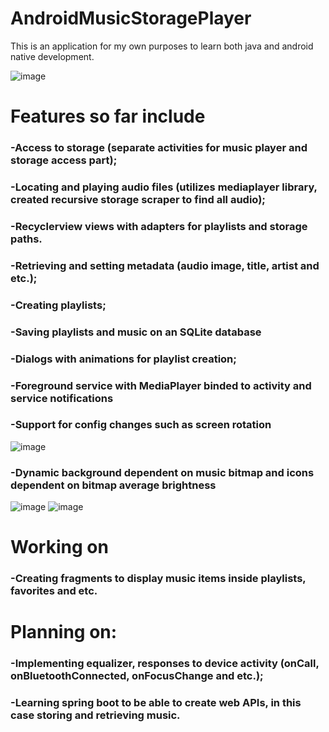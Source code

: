 # AndroidMusicStoragePlayer

This is an application for my own purposes to learn both java and android native development.

![image](https://user-images.githubusercontent.com/116734709/206445172-432d523c-a51e-4076-a463-004d19f8ddf2.png)


  # Features so far include
  
  ### -Access to storage (separate activities for music player and storage access part);
  
  ### -Locating and playing audio files (utilizes mediaplayer library, created recursive storage scraper to find all audio);
  
  ### -Recyclerview views with adapters for playlists and storage paths.

  ### -Retrieving and setting metadata (audio image, title, artist and etc.);

  ### -Creating playlists;
  
  ### -Saving playlists and music on an SQLite database

  ### -Dialogs with animations for playlist creation;
  
  ### -Foreground service with MediaPlayer binded to activity and service notifications
  
  ### -Support for config changes such as screen rotation
  
  ![image](https://user-images.githubusercontent.com/116734709/208097075-4a8b9634-7488-4c2e-9f4a-2e4f2db94723.png)
  
  ### -Dynamic background dependent on music bitmap and icons dependent on bitmap average brightness

  ![image](https://user-images.githubusercontent.com/116734709/208098004-69b48378-f283-4079-814f-26ff588ced44.png)
  ![image](https://user-images.githubusercontent.com/116734709/208098185-bfed169e-b3d3-412f-a5a6-973f76605794.png)



# Working on

  ### -Creating fragments to display music items inside playlists, favorites and etc.

  
# Planning on:
 
 
  ### -Implementing equalizer, responses to device activity (onCall, onBluetoothConnected, onFocusChange and etc.);

  ### -Learning spring boot to be able to create web APIs, in this case storing and retrieving music.

